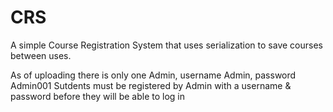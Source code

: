 # CRS
A simple Course Registration System that uses serialization to save courses between uses. 

As of uploading there is only one Admin, username Admin, password Admin001
Sutdents must be registered by Admin with a username & password before they will be able to log in 
